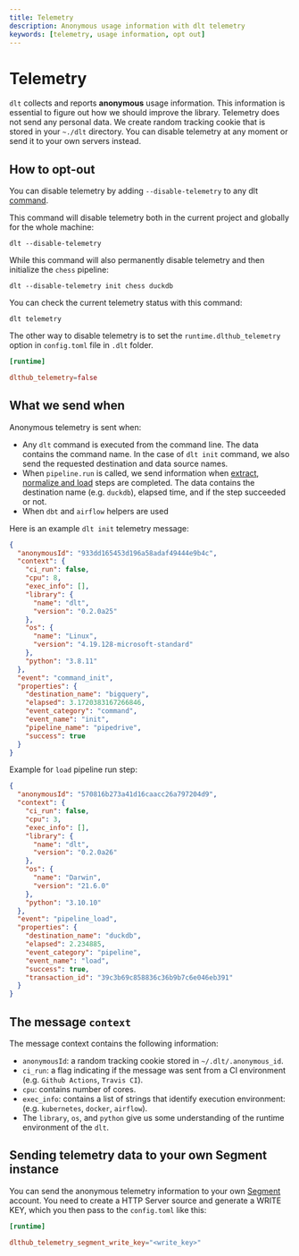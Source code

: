 ```yaml
---
title: Telemetry
description: Anonymous usage information with dlt telemetry
keywords: [telemetry, usage information, opt out]
---
```


# Telemetry

`dlt` collects and reports **anonymous** usage information. This information is essential to figure
out how we should improve the library. Telemetry does not send any personal data. We create random
tracking cookie that is stored in your `~./dlt` directory. You can disable telemetry at any moment
or send it to your own servers instead.

## How to opt-out

You can disable telemetry by adding `--disable-telemetry` to any dlt
[command](command-line-interface.md).

This command will disable telemetry both in the current project and globally for the whole machine:

```shell
dlt --disable-telemetry
```

While this command will also permanently disable telemetry and then initialize the `chess` pipeline:

```shell
dlt --disable-telemetry init chess duckdb
```

You can check the current telemetry status with this command:

```shell
dlt telemetry
```

The other way to disable telemetry is to set the `runtime.dlthub_telemetry` option in `config.toml`
file in `.dlt` folder.

```toml
[runtime]

dlthub_telemetry=false
```

## What we send when

Anonymous telemetry is sent when:

- Any `dlt` command is executed from the command line. The data contains the command name. In the
  case of `dlt init` command, we also send the requested destination and data source names.
- When `pipeline.run` is called, we send information when
  [extract, normalize and load](explainers/how-dlt-works.md) steps are completed. The data contains
  the destination name (e.g. `duckdb`), elapsed time, and if the step succeeded or not.
- When `dbt` and `airflow` helpers are used

Here is an example `dlt init` telemetry message:

```json
{
  "anonymousId": "933dd165453d196a58adaf49444e9b4c",
  "context": {
    "ci_run": false,
    "cpu": 8,
    "exec_info": [],
    "library": {
      "name": "dlt",
      "version": "0.2.0a25"
    },
    "os": {
      "name": "Linux",
      "version": "4.19.128-microsoft-standard"
    },
    "python": "3.8.11"
  },
  "event": "command_init",
  "properties": {
    "destination_name": "bigquery",
    "elapsed": 3.1720383167266846,
    "event_category": "command",
    "event_name": "init",
    "pipeline_name": "pipedrive",
    "success": true
  }
}
```

Example for `load` pipeline run step:

```json
{
  "anonymousId": "570816b273a41d16caacc26a797204d9",
  "context": {
    "ci_run": false,
    "cpu": 3,
    "exec_info": [],
    "library": {
      "name": "dlt",
      "version": "0.2.0a26"
    },
    "os": {
      "name": "Darwin",
      "version": "21.6.0"
    },
    "python": "3.10.10"
  },
  "event": "pipeline_load",
  "properties": {
    "destination_name": "duckdb",
    "elapsed": 2.234885,
    "event_category": "pipeline",
    "event_name": "load",
    "success": true,
    "transaction_id": "39c3b69c858836c36b9b7c6e046eb391"
  }
}
```

## The message `context`

The message context contains the following information:

- `anonymousId`: a random tracking cookie stored in `~/.dlt/.anonymous_id`.
- `ci_run`: a flag indicating if the message was sent from a CI environment (e.g. `Github Actions`,
  `Travis CI`).
- `cpu`: contains number of cores.
- `exec_info`: contains a list of strings that identify execution environment: (e.g. `kubernetes`,
  `docker`, `airflow`).
- The `library`, `os`, and `python` give us some understanding of the runtime environment of the
  `dlt`.

## Sending telemetry data to your own Segment instance

You can send the anonymous telemetry information to your own [Segment](https://segment.com/)
account. You need to create a HTTP Server source and generate a WRITE KEY, which you then pass to
the `config.toml` like this:

```toml
[runtime]

dlthub_telemetry_segment_write_key="<write_key>"
```
